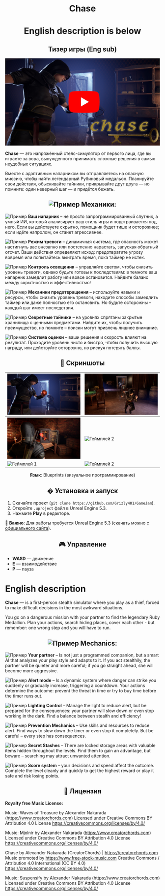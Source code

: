 <div align="center">
 
# Chase
# English description is below
## Тизер игры (Eng sub)

[![Видео-превью](./Screenshots/YouTube.jpg)](https://www.youtube.com/watch?v=wXiDYSwg4Ow&ab_channel=CoronaART)

</div>

**Chase** — это напряжённый стелс-симулятор от первого лица, где вы играете за вора, вынужденного принимать сложные решения в самых неудобных ситуациях. 

Вместе с адаптивным напарником вы отправляетесь на опасную миссию, чтобы найти легендарный Рубиновый медальон. Планируйте свои действия, обыскивайте тайники, прикрывайте друг друга — но помните: один неверный шаг — и придётся бежать. 
<div align="center">
 
## <img src="./Screenshots/free-icon-game-2506535.png" alt="Пример" style="width:30px; height:auto;" /> Механики:

</div>

<img src="./Screenshots/HELPER.png" alt="Пример" style="width:20px; height:auto;" /> **Ваш напарник** – не просто запрограммированный спутник, а умный ИИ, который анализирует ваш стиль игры и подстраивается под него. Если вы действуете скрытно, помощник будет тише и осторожнее; если идёте напролом, он станет агрессивнее. 

 

<img src="./Screenshots/EYE_2.png" alt="Пример" style="width:20px; height:auto;" /> **Режим тревоги** – динамичная система, где опасность может настигнуть вас внезапно или постепенно нарастать, запуская обратный отсчет. Ваши действия определяют исход: предотвратите угрозу вовремя или попытайтесь выиграть время, пока таймер не истек. 

 

<img src="./Screenshots/Lampa.png" alt="Пример" style="width:20px; height:auto;" /> **Контроль освещения** – управляйте светом, чтобы снизить уровень тревоги, однако будьте готовы к последствиям: в темноте ваш напарник замедлит работу или вовсе остановится. Найдите баланс между скрытностью и эффективностью! 

  

<img src="./Screenshots/CURSOR.png" alt="Пример" style="width:20px; height:auto;" /> **Механики предотвращения** – используйте навыки и ресурсы, чтобы снизить уровень тревоги, находите способы замедлить таймер или даже полностью его остановить. Но будьте осторожны – каждый шаг имеет последствия. 

  

<img src="./Screenshots/KEY.png" alt="Пример" style="width:20px; height:auto;" /> **Секретные тайники** – на уровнях спрятаны закрытые хранилища с ценными предметами. Найдите их, чтобы получить преимущество, но помните – поиски могут привлечь лишнее внимание. 

  

<img src="./Screenshots/GOLD.png" alt="Пример" style="width:20px; height:auto;" /> **Система оценки** – ваши решения и скорость влияют на результат. Проходите уровень чисто и быстро, чтобы получить высшую награду, или действуйте осторожно, но рискуя потерять баллы. 

<div align="center">

## 📸 Скриншоты  

</div>

| ![Геймплей 1](./Screenshots/TOP_1_1.jpg) | ![Геймплей 2](./Screenshots/TOP_5_5.jpg) |  
|--------------------------------------|--------------------------------------| 
| ![Геймплей 1](./Screenshots/TOP_3_3.jpg) | ![Геймплей 2](./Screenshots/Screen_6.png) | 
| ![Геймплей 1](./Screenshots/Screen_2.png) | ![Геймплей 2](./Screenshots/Screen_7.png) | 
 
<div align="center">
 
**Язык**: Blueprints (визуальное программирование)  

</div>

<div align="center">

## � Установка и запуск  

</div>

1. Скачайте проект (`git clone https://github.com/Grizly401/GameJam`).  
2. Откройте `.uproject` файл в Unreal Engine 5.3.  
3. Нажмите **Play** в редакторе.  

📌 **Важно**: Для работы требуется Unreal Engine 5.3 (скачать можно с [официального сайта](https://www.unrealengine.com/)).  


<div align="center">

## 🎮 Управление  

</div>

- **WASD** — движение  
- **Е** — взаимодействие  
- **P** — пауза  



<div align="center">

 </div>





 # English description




 
**Chase** — is a first-person stealth simulator where you play as a thief, forced to make difficult decisions in the most awkward situations.
 
You go on a dangerous mission with your partner to find the legendary Ruby Medallion. Plan your actions, search hiding places, cover each other - but remember: one wrong step and you will have to run.  
<div align="center">
 
## <img src="./Screenshots/free-icon-game-2506535.png" alt="Пример" style="width:30px; height:auto;" /> Mechanics:

</div>

<img src="./Screenshots/HELPER.png" alt="Пример" style="width:20px; height:auto;" /> **Your partner** – Is not just a programmed companion, but a smart AI that analyzes your play style and adapts to it. If you act stealthily, the partner will be quieter and more careful; if you go straight ahead, she will become more aggressive. 

 

<img src="./Screenshots/EYE_2.png" alt="Пример" style="width:20px; height:auto;" /> **Alert mode** – Is a dynamic system where danger can strike you suddenly or gradually increase, triggering a countdown. Your actions determine the outcome: prevent the threat in time or try to buy time before the timer runs out. 

 

<img src="./Screenshots/Lampa.png" alt="Пример" style="width:20px; height:auto;" /> **Lighting Control** – Manage the light to reduce alert, but be prepared for the consequences: your partner will slow down or even stop working in the dark. Find a balance between stealth and efficiency! 

  

<img src="./Screenshots/CURSOR.png" alt="Пример" style="width:20px; height:auto;" /> **Prevention Mechanics** – Use skills and resources to reduce alert. Find ways to slow down the timer or even stop it completely. But be careful – every step has consequences. 

  

<img src="./Screenshots/KEY.png" alt="Пример" style="width:20px; height:auto;" /> **Secret Stashes** – There are locked storage areas with valuable items hidden throughout the levels. Find them to gain an advantage, but beware – searching may attract unwanted attention. 

  

<img src="./Screenshots/GOLD.png" alt="Пример" style="width:20px; height:auto;" /> **Score system** – your decisions and speed affect the outcome. Complete the level cleanly and quickly to get the highest reward or play it safe and risk losing points. 

<div align="center">

## 📜 Лицензия

</div>

**Royalty free Music License:** 

Music: Waves of Treasure by Alexander Nakarada (https://www.creatorchords.com)
Licensed under Creative Commons BY Attribution 4.0 License
https://creativecommons.org/licenses/by/4.0/

Music: Mjolnir by Alexander Nakarada (https://www.creatorchords.com)
Licensed under Creative Commons BY Attribution 4.0 License
https://creativecommons.org/licenses/by/4.0/

Chase by Alexander Nakarada (CreatorChords) | https://creatorchords.com
Music promoted by https://www.free-stock-music.com
Creative Commons / Attribution 4.0 International (CC BY 4.0)
https://creativecommons.org/licenses/by/4.0/

Music: Suspensify by Alexander Nakarada (https://www.creatorchords.com)
Licensed under Creative Commons BY Attribution 4.0 License
https://creativecommons.org/licenses/by/4.0/
